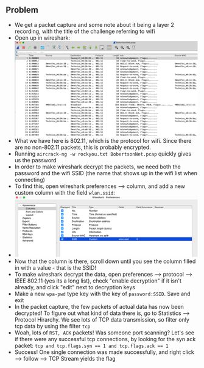 ## Problem
- We get a packet capture and some note about it being a layer 2 recording, with the title of the challenge referring to wifi
- Open up in wireshark:
![Screen Shot 2023-01-07 at 8.31.53 PM.png](../_resources/Screen%20Shot%202023-01-07%20at%208.31.53%20PM.png)
- What we have here is 802.11, which is the protocol for wifi. Since there are no non-802.11 packets, this is probably encrypted.
- Running `aircrack-ng -w rockyou.txt BobertsonNet.pcap` quickly gives us the password
- In order to make wireshark decrypt the packets, we need both the password and the wifi SSID (the name that shows up in the wifi list when connecting)
- To find this, open wireshark preferences --> column, and add a new custom column with the field `wlan.ssid`:
- ![Screen Shot 2023-01-07 at 8.35.03 PM.png](../_resources/Screen%20Shot%202023-01-07%20at%208.35.03%20PM.png)
- Now that the column is there, scroll down until you see the column filled in with a value - that is the SSID!
- To make wireshark decrypt the data, open preferences --> protocol --> IEEE 802.11 (yes its a long list), check "enable decryption" if it isn't already, and click "edit" next to decryption keys
- Make a new `wpa-pwd` type key with the key of `password:SSID`. Save and exit
- In the packet capture, the few packets of actual data has now been decrypted! To figure out what kind of data there is, go to Statistics --> Protocol Hirarchy. We see lots of TCP data transmission, so filter only tcp data by using the filter `tcp`
- Woah, lots of `RST, ACK` packets! Was someone port scanning? Let's see if there were any successful tcp connections, by looking for the syn ack packet: `tcp and tcp.flags.syn == 1 and tcp.flags.ack == 1`
- Success! One single connection was made successfully, and right click --> follow --> TCP Stream yields the flag
